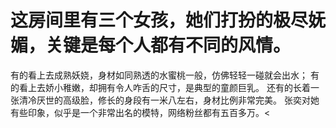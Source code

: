 # 这房间里有三个女孩，她们打扮的极尽妩媚，关键是每个人都有不同的风情。
有的看上去成熟妖娆，身材如同熟透的水蜜桃一般，仿佛轻轻一碰就会出水；
有的看上去娇小稚嫩，却拥有令人咋舌的尺寸，是典型的童颜巨乳。
还有的长着一张清冷厌世的高级脸，修长的身段有一米八左右，身材比例非常完美。
张奕对她有些印象，似乎是一个非常出名的模特，网络粉丝都有五百多万。<

